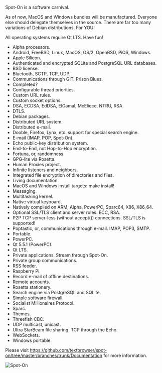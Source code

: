 Spot-On is a software carnival.

As of now, MacOS and Windows bundles will be manufactured.
Everyone else should delegate themselves in the source.
There are far too many variations of Debian distributions.
For YOU!

All operating systems require Qt LTS. Have fun!

<ul>
<li>Alpha processors.</li>
<li>Android, FreeBSD, Linux, MacOS, OS/2, OpenBSD, PiOS, Windows.</li>
<li>Apple Silicon.</li>
<li>Authenticated and encrypted SQLite and PostgreSQL URL databases.</li>
<li>BSD license.</li>
<li>Bluetooth, SCTP, TCP, UDP.</li>
<li>Communications through GIT. Prison Blues.</li>
<li>Completed?</li>
<li>Configurable thread priorities.</li>
<li>Custom URL rules.</li>
<li>Custom socket options.</li>
<li>DSA, ECDSA, EdDSA, ElGamal, McEliece, NTRU, RSA.</li>
<li>DTLS.</li>
<li>Debian packages.</li>
<li>Distributed URL system.</li>
<li>Distributed e-mail.</li>
<li>Dooble, Firefox, Lynx, etc. support for special search engine.</li>
<li>E-mail (IMAP, POP, Spot-On).</li>
<li>Echo public-key distribution system.</li>
<li>End-to-End, not Hop-to-Hop encryption.</li>
<li>Fortuna, or, randomness.</li>
<li>GPG-lite via Rosetta.</li>
<li>Human Proxies project.</li>
<li>Infinite listeners and neighbors.</li>
<li>Integrated file encryption of directories and files.</li>
<li>Living documentation.</li>
<li>MacOS and Windows install targets: make install!</li>
<li>Messaging.</li>
<li>Multitasking kernel.</li>
<li>Native virtual keyboard.</li>
<li>Natively compiled on ARM, Alpha, PowerPC, Sparc64, X86, X86_64.</li>
<li>Optional SSL/TLS client and server roles: ECC, RSA.</li>
<li>P2P TCP server-less (without accept()) connections.
    SSL/TLS is supported!</li>
<li>Poptastic, or, communications through e-mail. IMAP, POP3, SMTP.</li>
<li>Portable.</li>
<li>PowerPC.</li>
<li>Qt 5.5.1 (PowerPC).</li>
<li>Qt LTS.</li>
<li>Private applications. Stream through Spot-On.</li>
<li>Private group communications.</li>
<li>RSS feeder.</li>
<li>Raspberry Pi.</li>
<li>Record e-mail of offline destinations.</li>
<li>Remote accounts.</li>
<li>Rosetta stationery.</li>
<li>Search engine via PostgreSQL and SQLite.</li>
<li>Simple software firewall.</li>
<li>Socialist Millionaires Protocol.</li>
<li>Sparc.</li>
<li>Themes.</li>
<li>Threefish CBC.</li>
<li>UDP multicast, unicast.</li>
<li>Ultra StarBeam file sharing. TCP through the Echo.</li>
<li>WebSockets.</li>
<li>Windows portable.</li>
</ul>

Please visit https://github.com/textbrowser/spot-on/tree/master/branches/trunk/Documentation for more information.

![Spot-On](https://github.com/textbrowser/spot-on/blob/master/Wiki/spot-on-android.png)
